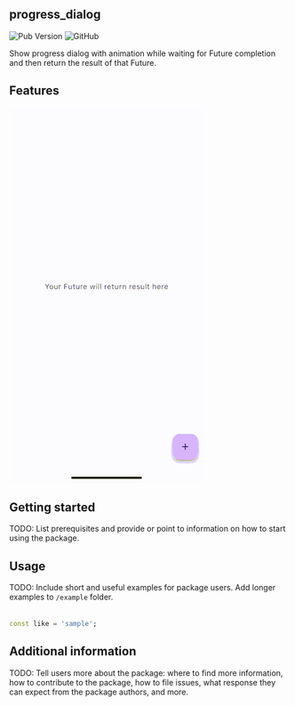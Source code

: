 ## progress_dialog

![Pub Version](https://img.shields.io/pub/v/flutter_progress_dialog)
![GitHub](https://img.shields.io/github/license/nerdy-pro/flutter_progress_dialog)

Show progress dialog with animation while waiting for Future completion and then return the result of that Future.

## Features

![](https://github.com/nerdy-pro/flutter-progress-dialog/blob/develop/img/progress_dialog.gif)

## Getting started

TODO: List prerequisites and provide or point to information on how to
start using the package.

## Usage

TODO: Include short and useful examples for package users. Add longer examples
to `/example` folder.

```dart

const like = 'sample';
```

## Additional information

TODO: Tell users more about the package: where to find more information, how to
contribute to the package, how to file issues, what response they can expect
from the package authors, and more.

